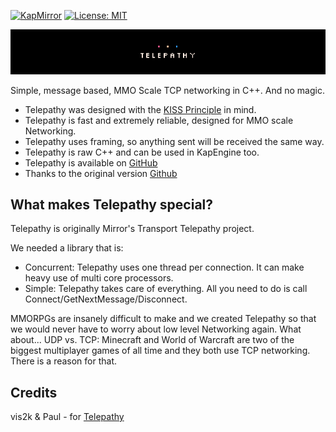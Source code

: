 [![KapMirror](https://img.shields.io/badge/KapMirror-brightgreen.svg)](https://github.com/Chaika9/KapMirror/)
[![License: MIT](https://img.shields.io/badge/License-MIT-brightgreen.svg)](https://github.com/Chaika9/KapMirror/blob/main/KapMirror/Transports/Telepathy/LICENSE)

<img src="Images/Telepathy.png" title="Sylph" alt="Image"/>

Simple, message based, MMO Scale TCP networking in C++. And no magic.

- Telepathy was designed with the [KISS Principle](https://en.wikipedia.org/wiki/KISS_principle) in mind.
- Telepathy is fast and extremely reliable, designed for MMO scale Networking.
- Telepathy uses framing, so anything sent will be received the same way.
- Telepathy is raw C++ and can be used in KapEngine too.
- Telepathy is available on [GitHub](https://github.com/Chaika9/KapMirror/tree/main/KapMirror/Transports/Telepathy)
- Thanks to the original version [Github](https://github.com/vis2k/Telepathy)

## What makes Telepathy special?
Telepathy is originally Mirror's Transport Telepathy project.

We needed a library that is:
- Concurrent: Telepathy uses one thread per connection. It can make heavy use of multi core processors.
- Simple: Telepathy takes care of everything. All you need to do is call Connect/GetNextMessage/Disconnect.

MMORPGs are insanely difficult to make and we created Telepathy so that we would never have to worry about low level Networking again.
What about...
UDP vs. TCP: Minecraft and World of Warcraft are two of the biggest multiplayer games of all time and they both use TCP networking. There is a reason for that.

## Credits

vis2k & Paul - for [Telepathy](https://github.com/vis2k/Telepathy)
